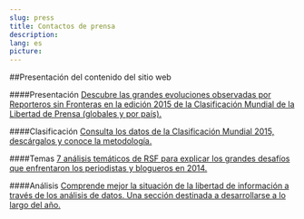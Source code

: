 ```yaml
---
slug: press
title: Contactos de prensa
description:
lang: es
picture:
---
```


##Presentación del contenido del sitio web

####Presentación 
[Descubre las grandes evoluciones observadas por Reporteros sin Fronteras en la edición 2015 de la Clasificación Mundial de la Libertad de Prensa (globales y por país).](http://index.rsf.org/#!/presentation)

####Clasificación 
[Consulta los datos de la Clasificación Mundial 2015, descárgalos y conoce la metodología.](http://index.rsf.org/#!/index)

####Temas
[7 análisis temáticos de RSF para explicar los grandes desafíos que enfrentaron los periodistas y blogueros en 2014.](http://index.rsf.org/#!/themes)

####Análisis
[Comprende mejor la situación de la libertad de información a través de los análisis de datos. Una sección destinada a desarrollarse a lo largo del año.](http://index.rsf.org/#!/insights)
